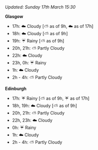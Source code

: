 *Updated: Sunday 17th March 15:30*

**Glasgow**

* 17h: :cloud: Cloudy [:partly_sunny: as of 9h, :cloud: as of 17h]
* 18h: :cloud: Cloudy [:partly_sunny: as of 9h]
* 19h: :umbrella: Rainy [:partly_sunny: as of 9h]
* 20h, 21h: :partly_sunny: Partly Cloudy
* 22h: :cloud: Cloudy
* 23h, 0h: :umbrella: Rainy
* 1h: :cloud: Cloudy
* 2h - 4h: :partly_sunny: Partly Cloudy

**Edinburgh**

* 17h: :umbrella: Rainy [:partly_sunny: as of 9h, :umbrella: as of 17h]
* 18h, 19h: :cloud: Cloudy [:partly_sunny: as of 9h]
* 20h, 21h: :partly_sunny: Partly Cloudy
* 22h, 23h: :cloud: Cloudy
* 0h: :umbrella: Rainy
* 1h: :cloud: Cloudy
* 2h - 4h: :partly_sunny: Partly Cloudy
